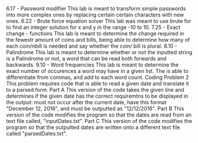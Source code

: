 6.17 - Password modifier
  This lab is meant to transform simple passwords into more complex ones by replacing certain certain characters with new ones.
6.22 - Brute force equation solver
  This lab was meant to use brute for to find an integer solution for x and y in the range -10 to 10.
7.25 - Exact change - functions
  This lab is meant to determine the change required in the fewestr amount of coins and bills, being able to determine 
  how many of each coin/nbill is needed and say whether the coin/ bill is plural.
8.10 - Palindrome
  This lab is meant to determine whether or not the inputted string is a Palindrome or not, a word that can be read both
  forwards and backwards.
9.10 - Word frequencies
  This lab is meant to determine the exact number of occurences a word may have in a given list. The is able to differentiate
  from commas, and add to each word count.
Coding Problem 2
  This problem requires code that is able to read a given date and translate it to a parsed form.
    Part A
      This version of the code takes the given line and determines if the given date has the correct requiremtns to be
      displayed in the output: must not occur after the current date, have this format "December 12, 2016", and must be 
      outputted as "12/12/2016".
    Part B
      This version of the code modifies the program so that the dates are read from an text file called, "inputDates.txt".
    Part C
      This version of the code modifies the program so that the outputted dates are written onto a different text file
      called "parsedDates.txt".
